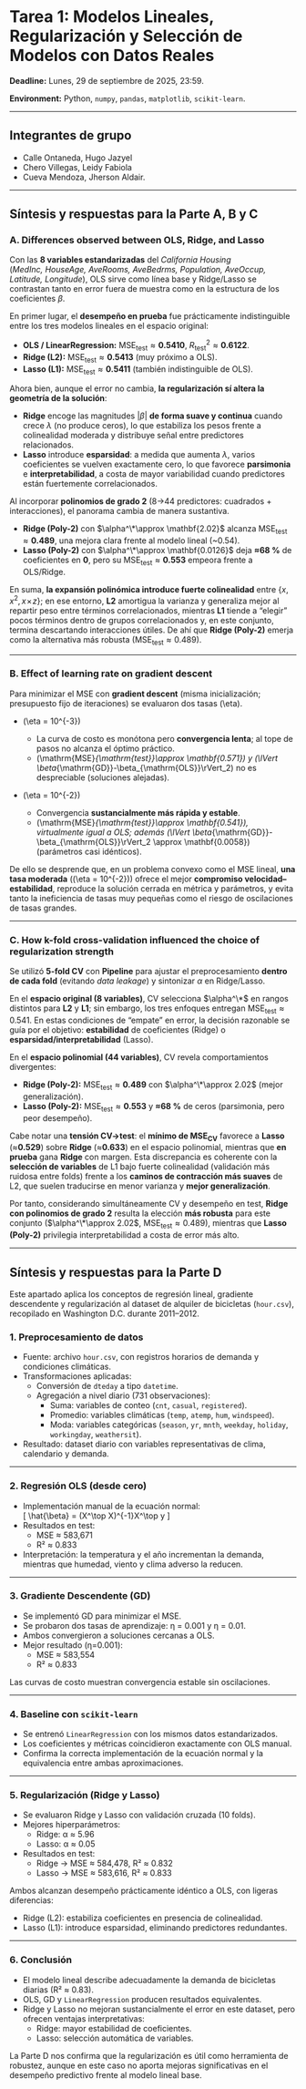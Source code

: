 # Tarea 1: Modelos Lineales, Regularización y Selección de Modelos con Datos Reales

**Deadline:** Lunes, 29 de septiembre de 2025, 23:59.

**Environment:** Python, `numpy`, `pandas`, `matplotlib`, `scikit-learn`.

---
## **Integrantes de grupo**
- Calle Ontaneda, Hugo Jazyel
- Chero Villegas, Leidy Fabiola
- Cueva Mendoza, Jherson Aldair.

---

## Síntesis y respuestas para la Parte A, B y C

### A. Differences observed between OLS, Ridge, and Lasso

Con las **8 variables estandarizadas** del *California Housing*  
(*MedInc, HouseAge, AveRooms, AveBedrms, Population, AveOccup, Latitude, Longitude*), OLS sirve como línea base y Ridge/Lasso se contrastan tanto en error fuera de muestra como en la estructura de los coeficientes $\beta$.

En primer lugar, el **desempeño en prueba** fue prácticamente indistinguible entre los tres modelos lineales en el espacio original:
- **OLS / LinearRegression:** $\text{MSE}_{\text{test}}\approx \mathbf{0.5410}$, $R^2_{\text{test}}\approx \mathbf{0.6122}$.
- **Ridge (L2):** $\text{MSE}_{\text{test}}\approx \mathbf{0.5413}$ (muy próximo a OLS).
- **Lasso (L1):** $\text{MSE}_{\text{test}}\approx \mathbf{0.5411}$ (también indistinguible de OLS).

Ahora bien, aunque el error no cambia, **la regularización sí altera la geometría de la solución**:
- **Ridge** encoge las magnitudes $|\beta|$ **de forma suave y continua** cuando crece $\lambda$ (no produce ceros), lo que estabiliza los pesos frente a colinealidad moderada y distribuye señal entre predictores relacionados.
- **Lasso** introduce **esparsidad**: a medida que aumenta $\lambda$, varios coeficientes se vuelven exactamente cero, lo que favorece **parsimonia** e **interpretabilidad**, a costa de mayor variabilidad cuando predictores están fuertemente correlacionados.

Al incorporar **polinomios de grado 2** (8→44 predictores: cuadrados + interacciones), el panorama cambia de manera sustantiva.  
- **Ridge (Poly-2)** con $\alpha^\*\approx \mathbf{2.02}$ alcanza $\text{MSE}_{\text{test}}\approx \mathbf{0.489}$, una mejora clara frente al modelo lineal (~0.54).  
- **Lasso (Poly-2)** con $\alpha^\*\approx \mathbf{0.0126}$ deja **≈68 %** de coeficientes en **0**, pero su $\text{MSE}_{\text{test}}\approx \mathbf{0.553}$ empeora frente a OLS/Ridge.

En suma, **la expansión polinómica introduce fuerte colinealidad** entre $\{x, x^2, x\!\times\!z\}$; en ese entorno, **L2** amortigua la varianza y generaliza mejor al repartir peso entre términos correlacionados, mientras **L1** tiende a “elegir” pocos términos dentro de grupos correlacionados y, en este conjunto, termina descartando interacciones útiles. De ahí que **Ridge (Poly-2)** emerja como la alternativa más robusta ($\text{MSE}_{\text{test}}\approx 0.489$).

---

### B. Effect of learning rate on gradient descent

Para minimizar el MSE con **gradient descent** (misma inicialización; presupuesto fijo de iteraciones) se evaluaron dos tasas \(\eta\).

- \(\eta = 10^{-3}\)  
  - La curva de costo es monótona pero **convergencia lenta**; al tope de pasos no alcanza el óptimo práctico.  
  - \(\mathrm{MSE}_{\mathrm{test}}\approx \mathbf{0.571}\) y \(\lVert \beta_{\mathrm{GD}}-\beta_{\mathrm{OLS}}\rVert_2\) no es despreciable (soluciones alejadas).

- \(\eta = 10^{-2}\)  
  - Convergencia **sustancialmente más rápida y estable**.  
  - \(\mathrm{MSE}_{\mathrm{test}}\approx \mathbf{0.541}\), virtualmente igual a OLS; además \(\lVert \beta_{\mathrm{GD}}-\beta_{\mathrm{OLS}}\rVert_2 \approx \mathbf{0.0058}\) (parámetros casi idénticos).

De ello se desprende que, en un problema convexo como el MSE lineal, **una tasa moderada** (\(\eta = 10^{-2}\)) ofrece el mejor **compromiso velocidad–estabilidad**, reproduce la solución cerrada en métrica y parámetros, y evita tanto la ineficiencia de tasas muy pequeñas como el riesgo de oscilaciones de tasas grandes.

---

### C. How k-fold cross-validation influenced the choice of regularization strength

Se utilizó **5-fold CV** con **Pipeline** para ajustar el preprocesamiento **dentro de cada fold** (evitando *data leakage*) y sintonizar $\alpha$ en Ridge/Lasso.

En el **espacio original (8 variables)**, CV selecciona $\alpha^\*$ en rangos distintos para **L2** y **L1**; sin embargo, los tres enfoques entregan $\text{MSE}_{\text{test}}\approx 0.541$. En estas condiciones de “empate” en error, la decisión razonable se guía por el objetivo: **estabilidad** de coeficientes (Ridge) o **esparsidad/interpretabilidad** (Lasso).

En el **espacio polinomial (44 variables)**, CV revela comportamientos divergentes:
- **Ridge (Poly-2):** $\text{MSE}_{\text{test}}\approx \mathbf{0.489}$ con $\alpha^\*\approx 2.02$ (mejor generalización).  
- **Lasso (Poly-2):** $\text{MSE}_{\text{test}}\approx \mathbf{0.553}$ y **≈68 %** de ceros (parsimonia, pero peor desempeño).

Cabe notar una **tensión CV→test**: el **mínimo de $\text{MSE}_{\text{CV}}$** favorece a **Lasso** (≈**0.529**) sobre **Ridge** (≈**0.633**) en el espacio polinomial, mientras que **en prueba** gana **Ridge** con margen. Esta discrepancia es coherente con la **selección de variables** de L1 bajo fuerte colinealidad (validación más ruidosa entre folds) frente a los **caminos de contracción más suaves** de L2, que suelen traducirse en menor varianza y **mejor generalización**.

Por tanto, considerando simultáneamente CV y desempeño en test, **Ridge con polinomios de grado 2** resulta la elección **más robusta** para este conjunto ($\alpha^\*\approx 2.02$, $\text{MSE}_{\text{test}}\approx 0.489$), mientras que **Lasso (Poly-2)** privilegia interpretabilidad a costa de error más alto.

---

## Síntesis y respuestas para la Parte D

Este apartado aplica los conceptos de regresión lineal, gradiente descendente y regularización al dataset de alquiler de bicicletas (`hour.csv`), recopilado en Washington D.C. durante 2011–2012.

### 1. Preprocesamiento de datos
- Fuente: archivo `hour.csv`, con registros horarios de demanda y condiciones climáticas.  
- Transformaciones aplicadas:
  - Conversión de `dteday` a tipo `datetime`.
  - Agregación a nivel diario (731 observaciones):
    - Suma: variables de conteo (`cnt`, `casual`, `registered`).
    - Promedio: variables climáticas (`temp`, `atemp`, `hum`, `windspeed`).
    - Moda: variables categóricas (`season`, `yr`, `mnth`, `weekday`, `holiday`, `workingday`, `weathersit`).  
- Resultado: dataset diario con variables representativas de clima, calendario y demanda.

---

### 2. Regresión OLS (desde cero)
- Implementación manual de la ecuación normal:  
  \[
  \hat{\beta} = (X^\top X)^{-1}X^\top y
  \]
- Resultados en test:
  - MSE ≈ 583,671  
  - R² ≈ 0.833
- Interpretación: la temperatura y el año incrementan la demanda, mientras que humedad, viento y clima adverso la reducen.

---

### 3. Gradiente Descendente (GD)
- Se implementó GD para minimizar el MSE.  
- Se probaron dos tasas de aprendizaje: η = 0.001 y η = 0.01.  
- Ambos convergieron a soluciones cercanas a OLS.  
- Mejor resultado (η=0.001):
  - MSE ≈ 583,554  
  - R² ≈ 0.833

Las curvas de costo muestran convergencia estable sin oscilaciones.

---

### 4. Baseline con `scikit-learn`
- Se entrenó `LinearRegression` con los mismos datos estandarizados.  
- Los coeficientes y métricas coincidieron exactamente con OLS manual.  
- Confirma la correcta implementación de la ecuación normal y la equivalencia entre ambas aproximaciones.

---

### 5. Regularización (Ridge y Lasso)
- Se evaluaron Ridge y Lasso con validación cruzada (10 folds).  
- Mejores hiperparámetros:
  - Ridge: α ≈ 5.96  
  - Lasso: α ≈ 0.05
- Resultados en test:
  - Ridge → MSE ≈ 584,478, R² ≈ 0.832
  - Lasso → MSE ≈ 583,616, R² ≈ 0.833

Ambos alcanzan desempeño prácticamente idéntico a OLS, con ligeras diferencias:
- Ridge (L2): estabiliza coeficientes en presencia de colinealidad.  
- Lasso (L1): introduce esparsidad, eliminando predictores redundantes.  

---

### 6. Conclusión 
- El modelo lineal describe adecuadamente la demanda de bicicletas diarias (R² ≈ 0.83).  
- OLS, GD y `LinearRegression` producen resultados equivalentes.  
- Ridge y Lasso no mejoran sustancialmente el error en este dataset, pero ofrecen ventajas interpretativas:
  - Ridge: mayor estabilidad de coeficientes.  
  - Lasso: selección automática de variables.  

La Parte D nos confirma que la regularización es útil como herramienta de robustez, aunque en este caso no aporta mejoras significativas en el desempeño predictivo frente al modelo lineal base.
